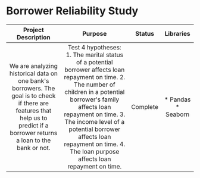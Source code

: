 # Borrower Reliability Study <br>
| **Project Description** 	| **Purpose** 	| **Status** 	| **Libraries** 	|
|:---:	|:---:	|:---:	|:---:	|
| We are analyzing historical data on one bank's  borrowers. The goal is to check if there are    features that help us to predict if a  borrower returns a loan to the bank or not. 	| Test 4 hypotheses: <br> 1. The marital status of a potential borrower affects loan repayment on time. 2. The number of children in a potential borrower's family affects loan repayment on time. 3. The income level of a potential borrower affects loan repayment on time. 4. The loan purpose affects loan repayment on time. 	|  Complete 	| * Pandas  * Seaborn 	|
